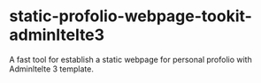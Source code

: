 # static-profolio-webpage-tookit-adminltelte3
A fast tool for establish a static webpage for personal profolio with Adminltelte 3 template.
